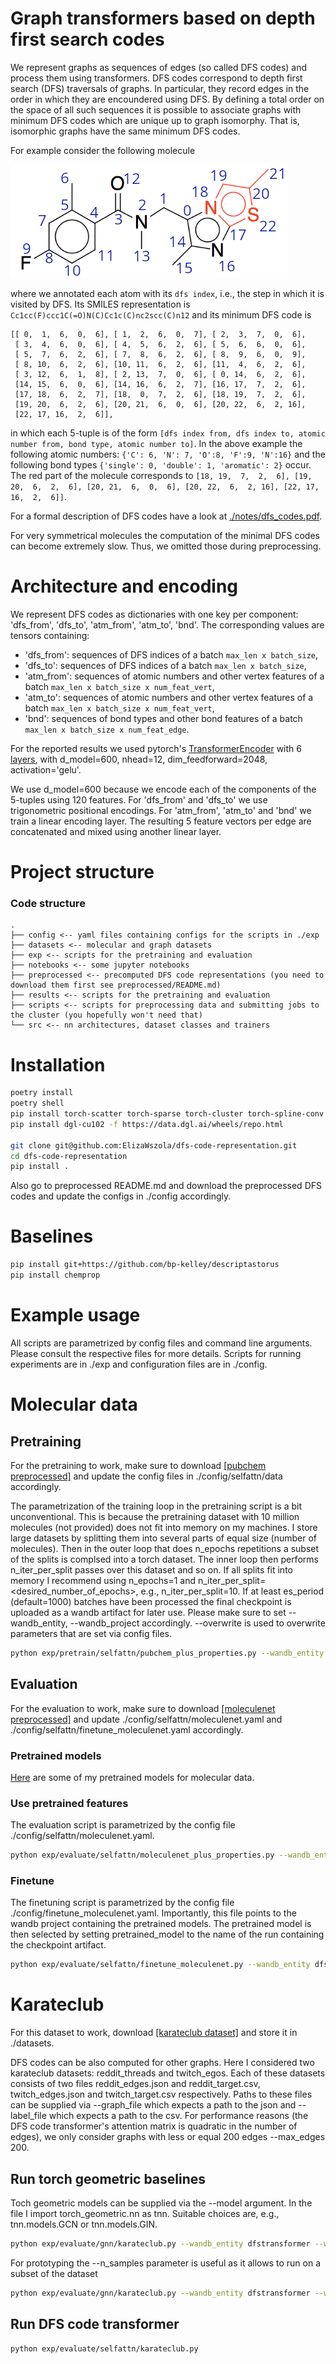 # Graph transformers based on depth first search codes

We represent graphs as sequences of edges (so called DFS codes) and process them using transformers. 
DFS codes correspond to depth first search (DFS) traversals of graphs. In particular, they record edges 
in the order in which they are encoundered using DFS. By defining a total order on the space of all such 
sequences it is possible to associate graphs with minimum DFS codes which are unique up to graph isomorphy.
That is, isomorphic graphs have the same minimum DFS codes. 

For example consider the following molecule

![Cc1cc(F)ccc1C(=O)N(C)Cc1c(C)nc2scc(C)n12](https://github.com/chrislybaer/dfs-graph-transformer/blob/main/notes/molecule_plus_dfs_indices.png)

where we annotated each atom with its `dfs index`, i.e., the step in which it is visited by DFS. 
Its SMILES representation is `Cc1cc(F)ccc1C(=O)N(C)Cc1c(C)nc2scc(C)n12` and its minimum DFS code is
```
[[ 0,  1,  6,  0,  6], [ 1,  2,  6,  0,  7], [ 2,  3,  7,  0,  6],
 [ 3,  4,  6,  0,  6], [ 4,  5,  6,  2,  6], [ 5,  6,  6,  0,  6],
 [ 5,  7,  6,  2,  6], [ 7,  8,  6,  2,  6], [ 8,  9,  6,  0,  9],
 [ 8, 10,  6,  2,  6], [10, 11,  6,  2,  6], [11,  4,  6,  2,  6],
 [ 3, 12,  6,  1,  8], [ 2, 13,  7,  0,  6], [ 0, 14,  6,  2,  6],
 [14, 15,  6,  0,  6], [14, 16,  6,  2,  7], [16, 17,  7,  2,  6],
 [17, 18,  6,  2,  7], [18,  0,  7,  2,  6], [18, 19,  7,  2,  6],
 [19, 20,  6,  2,  6], [20, 21,  6,  0,  6], [20, 22,  6,  2, 16],
 [22, 17, 16,  2,  6]],
 ```
 in which each 5-tuple is of the form `[dfs index from, dfs index to, atomic number from, bond type, atomic number to]`. 
 In the above example the following atomic numbers: `{'C': 6, 'N': 7, 'O':8, 'F':9, 'N':16}` and the following bond types
 `{'single': 0, 'double': 1, 'aromatic': 2}` occur. The red part of the molecule corresponds to `[18, 19,  7,  2,  6],
 [19, 20,  6,  2,  6], [20, 21,  6,  0,  6], [20, 22,  6,  2, 16],
 [22, 17, 16,  2,  6]]`.

For a formal description of DFS codes have a
look at [./notes/dfs_codes.pdf](https://github.com/chrislybaer/dfs-graph-transformer/blob/main/notes/dfs_codes.pdf).

For very symmetrical molecules the computation of the minimal DFS codes can become extremely slow. Thus, we omitted those during preprocessing. 

# Architecture and encoding

We represent DFS codes as dictionaries with one key per component: 'dfs_from', 'dfs_to', 'atm_from', 'atm_to', 'bnd'.
The corresponding values are tensors containing:
* 'dfs_from': sequences of DFS indices of a batch `max_len x batch_size`,
* 'dfs_to': sequences of DFS indices of a batch `max_len x batch_size`,
* 'atm_from': sequences of atomic numbers and other vertex features of a batch `max_len x batch_size x num_feat_vert`,
* 'atm_to': sequences of atomic numbers and other vertex features of a batch `max_len x batch_size x num_feat_vert`,
* 'bnd': sequences of bond types and other bond features of a batch `max_len x batch_size x num_feat_edge`.

For the reported results we used pytorch's [TransformerEncoder](https://pytorch.org/docs/stable/generated/torch.nn.TransformerEncoder.html) with 6 [layers](https://pytorch.org/docs/stable/generated/torch.nn.TransformerEncoderLayer.html#torch.nn.TransformerEncoderLayer), with d_model=600, nhead=12, dim_feedforward=2048, activation='gelu'. 

We use d_model=600 because we encode each of the components of the 5-tuples using 120 features. For 'dfs_from' and 'dfs_to' we use trigonometric positional encodings. For 'atm_from', 'atm_to' and 'bnd' we train a linear encoding layer. The resulting 5 feature vectors per edge are concatenated and mixed using another linear layer.

# Project structure

### Code structure
```
.
├── config <-- yaml files containing configs for the scripts in ./exp
├── datasets <-- molecular and graph datasets
├── exp <-- scripts for the pretraining and evaluation
├── notebooks <-- some jupyter notebooks
├── preprocessed <-- precomputed DFS code representations (you need to download them first see preprocessed/README.md)
├── results <-- scripts for the pretraining and evaluation
├── scripts <-- scripts for preprocessing data and submitting jobs to the cluster (you hopefully won't need that)
└── src <-- nn architectures, dataset classes and trainers

```

# Installation

```bash
poetry install
poetry shell
pip install torch-scatter torch-sparse torch-cluster torch-spline-conv -f https://data.pyg.org/whl/torch-1.12.1+cu102.html
pip install dgl-cu102 -f https://data.dgl.ai/wheels/repo.html

git clone git@github.com:ElizaWszola/dfs-code-representation.git
cd dfs-code-representation
pip install . 
```

Also go to preprocessed README.md and download the preprocessed DFS codes and update the configs in ./config accordingly.

# Baselines
```bash
pip install git+https://github.com/bp-kelley/descriptastorus
pip install chemprop
```

# Example usage

All scripts are parametrized by config files and command line arguments. Please consult the respective files for more details. Scripts for running
experiments are in ./exp and configuration files are in ./config. 

# Molecular data

## Pretraining

For the pretraining to work, make sure to download 
[[pubchem preprocessed]](https://www.icloud.com/iclouddrive/0d7bts2-v_f4d7GvCV03HrV5Q#pubchem)
 and update the config files in ./config/selfattn/data accordingly. 

The parametrization of the training loop in the pretraining script is a bit unconventional. This is because the pretraining dataset with 10 million 
molecules (not provided) does not fit into memory on my machines. I store large datasets by splitting them into several parts of equal size (number of molecules). 
Then in the outer loop that does n_epochs repetitions a subset of the splits is complsed into a torch dataset. The inner loop then performs n_iter_per_split 
passes over this dataset and so on. If all splits fit into memory I recommend using n_epochs=1 and n_iter_per_split=<desired_number_of_epochs>, e.g., 
n_iter_per_split=10. If at least es_period (default=1000) batches have been processed the final checkpoint is uploaded as a wandb artifact for later use.
Please make sure to set --wandb_entity, --wandb_project accordingly. --overwrite is used to overwrite parameters that are set via config files.

```bash
python exp/pretrain/selfattn/pubchem_plus_properties.py --wandb_entity dfstransformer --wandb_project pubchem_pretrain --name bert-10K --yaml_data './config/selfattn/data/pubchem10K.yaml' --overwrite '{"training" : {"n_epochs" : 1}, "data" : {"n_iter_per_split" : 10}}'
```

## Evaluation

For the evaluation to work, make sure to download 
[[moleculenet preprocessed]](https://www.icloud.com/iclouddrive/0b5IUU6Yzd4QmU5jt3IrHJQ_Q#mymoleculenet%5Fplus%5Ffeatures)
 and update ./config/selfattn/moleculenet.yaml and ./config/selfattn/finetune_moleculenet.yaml accordingly.

### Pretrained models

[Here](https://wandb.ai/dfstransformer/pubchem_newencoding) are some of my pretrained models for molecular data.

### Use pretrained features 

The evaluation script is parametrized by the config file ./config/selfattn/moleculenet.yaml.

```bash
python exp/evaluate/selfattn/moleculenet_plus_properties.py --wandb_entity dfstransformer --wandb_project moleculenet_eval --overwrite '{"pretrained_model":"r2r-30"}'
```

### Finetune

The finetuning script is parametrized by the config file ./config/finetune_moleculenet.yaml. Importantly, this file points to the wandb project containing the pretrained models.
The pretrained model is then selected by setting pretrained_model to the name of the run containing the checkpoint artifact. 

```bash
python exp/evaluate/selfattn/finetune_moleculenet.py --wandb_entity dfstransformer --wandb_project moleculenet_finetune --overwrite '{"pretrained_model":"r2r-30"}'

```

# Karateclub

For this dataset to work, download [[karateclub dataset]](https://www.icloud.com/iclouddrive/09fslwInJA2i6grbE2Dm9e9mw#karateclub) and store it in ./datasets.

DFS codes can be also computed for other graphs. Here I considered two karateclub datasets: reddit_threads and twitch_egos. Each of these datasets consists of two files
reddit_edges.json and reddit_target.csv, twitch_edges.json and twitch_target.csv respectively. Paths to these files can be supplied via --graph_file which expects a path 
to the json and --label_file which expects a path to the csv. For performance reasons (the DFS code transformer's attention matrix is quadratic in the number of edges), 
we only consider graphs with less or equal 200 edges --max_edges 200.

## Run torch geometric baselines

Toch geometric models can be supplied via the --model argument. In the file I import torch_geometric.nn as tnn. 
Suitable choices are, e.g., tnn.models.GCN or tnn.models.GIN.

```bash
python exp/evaluate/gnn/karateclub.py --wandb_entity dfstransformer --wandb_project karateclub --model nn.models.GCN
```

For prototyping the --n_samples parameter is useful as it allows to run on a subset of the dataset

```bash
python exp/evaluate/gnn/karateclub.py --wandb_entity dfstransformer --wandb_project karateclub --model nn.models.GIN --n_samples 10000
```

## Run DFS code transformer 

```bash
python exp/evaluate/selfattn/karateclub.py 
```




